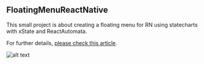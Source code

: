## FloatingMenuReactNative

This small project is about creating a floating menu for RN using statecharts with xState and ReactAutomata.

For further details, [please check this article](https://medium.com/@naoufal.elyousfi/create-a-reactnative-floating-menu-using-statecharts-114c027f616b).

![alt text](https://cdn-images-1.medium.com/max/1600/1*1jdM-NvmFYS9jNPKRlvq3Q.gif)
